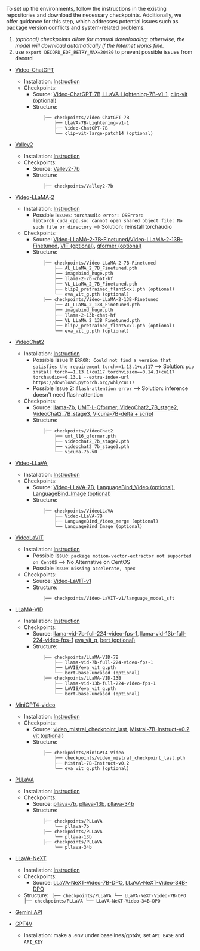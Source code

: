 

To set up the environments, follow the instructions in the existing repositories and download the necessary checkpoints. Additionally, we offer guidance for this step, which addresses potential issues such as package version conflicts and system-related problems.


1. *(optional) checkpoints allow for manual downloading; otherwise, the model will download automatically if the Internet works fine.*
2. use `export DECORD_EOF_RETRY_MAX=20480` to prevent possible issues from decord 



- [Video-ChatGPT](https://github.com/mbzuai-oryx/Video-ChatGPT)
    - Installation: [Instruction](https://github.com/mbzuai-oryx/Video-ChatGPT?tab=readme-ov-file#installation-wrench) 
    - Checkpoints:
        - Source: [Video-ChatGPT-7B, LLaVA-Lightening-7B-v1-1](https://github.com/mbzuai-oryx/Video-ChatGPT/blob/main/docs/offline_demo.md#download-video-chatgpt-weights), [clip-vit (optional)](https://huggingface.co/openai/clip-vit-large-patch14)
        - Structure:
            ``` 
                ├── checkpoints/Video-ChatGPT-7B
                    ├── LLaVA-7B-Lightening-v1-1
                    ├── Video-ChatGPT-7B
                    └── clip-vit-large-patch14 (optional)
            ```

- [Valley2](https://github.com/RupertLuo/Valley)
    - Installation: [Instruction](https://github.com/RupertLuo/Valley?tab=readme-ov-file#install)
    - Checkpoints:
        - Source: [Valley2-7b](https://huggingface.co/luoruipu1/Valley2-7b)
        - Structure:
            ``` 
                ├── checkpoints/Valley2-7b
            ```

- [Video-LLaMA-2](https://github.com/DAMO-NLP-SG/Video-LLaMA) 
    - Installation: [Instruction](https://github.com/DAMO-NLP-SG/Video-LLaMA?tab=readme-ov-file#usage) 
        - Possible Issues: `torchaudio error: OSError: libtorch_cuda_cpp.so: cannot open shared object file: No such file or directory`  --> Solution: reinstall torchaudio
    - Checkpoints: 
        - Source: [Video-LLaMA-2-7B-Finetuned/Video-LLaMA-2-13B-Finetuned](https://github.com/DAMO-NLP-SG/Video-LLaMA?tab=readme-ov-file#pre-trained--fine-tuned-checkpoints), [VIT (optional)](https://storage.googleapis.com/sfr-vision-language-research/LAVIS/models/BLIP2/eva_vit_g.pth), [qformer (optional)](https://storage.googleapis.com/sfr-vision-language-research/LAVIS/models/BLIP2/blip2_pretrained_flant5xxl.pth)
        - Structure: 
            ``` 
                ├── checkpoints/Video-LLaMA-2-7B-Finetuned
                    ├── AL_LLaMA_2_7B_Finetuned.pth
                    ├── imagebind_huge.pth
                    ├── llama-2-7b-chat-hf
                    ├── VL_LLaMA_2_7B_Finetuned.pth
                    ├── blip2_pretrained_flant5xxl.pth (optional)
                    └── eva_vit_g.pth (optional)
                ├── checkpoints/Video-LLaMA-2-13B-Finetuned
                    ├── AL_LLaMA_2_13B_Finetuned.pth
                    ├── imagebind_huge.pth
                    ├── llama-2-13b-chat-hf
                    ├── VL_LLaMA_2_13B_Finetuned.pth
                    ├── blip2_pretrained_flant5xxl.pth (optional)
                    └── eva_vit_g.pth (optional)
            ```


- [VideoChat2](https://github.com/OpenGVLab/Ask-Anything)
    - Installation: [Instruction](https://github.com/OpenGVLab/Ask-Anything/tree/main/video_chat2#usage)
        - Possible Issue 1: `ERROR: Could not find a version that satisfies the requirement torch==1.13.1+cu117` --> Solution: `pip install torch==1.13.1+cu117 torchvision==0.14.1+cu117 torchaudio==0.13.1 --extra-index-url https://download.pytorch.org/whl/cu117`
        - Possible Issue 2: `flash-attention error` --> Solution: inference doesn't need flash-attention
    - Checkpoints: 
        - Source: [llama-7b](https://github.com/OpenGVLab/Ask-Anything/issues/150), [UMT-L-Qformer, VideoChat2_7B_stage2, VideoChat2_7B_stage3, Vicuna-7B-delta + script](https://github.com/OpenGVLab/Ask-Anything/issues/130)
        - Structure: 
            ``` 
                ├── checkpoints/VideoChat2
                    ├── umt_l16_qformer.pth
                    ├── videochat2_7b_stage2.pth
                    ├── videochat2_7b_stage3.pth
                    └── vicuna-7b-v0
            ```
    
- [Video-LLaVA](https://github.com/PKU-YuanGroup/Video-LLaVA), 
    - Installation: [Instruction](https://github.com/PKU-YuanGroup/Video-LLaVA?tab=readme-ov-file#%EF%B8%8F-requirements-and-installation)
    - Checkpoints:
        - Source: [Video-LLaVA-7B](https://huggingface.co/LanguageBind/Video-LLaVA-7B), [LanguageBind_Video (optional)](https://huggingface.co/LanguageBind/LanguageBind_Video_merge), [LanguageBind_Image (optional)](https://huggingface.co/LanguageBind/LanguageBind_Image)
        - Structure: 
            ``` 
                ├── checkpoints/VideoLLaVA
                    ├── Video-LLaVA-7B
                    ├── LanguageBind_Video_merge (optional)
                    └── LanguageBind_Image (optional)
            ```


- [VideoLaVIT](https://github.com/jy0205/LaVIT/tree/main/VideoLaVIT)
    - Installation: [Instruction](https://github.com/jy0205/LaVIT/tree/main/VideoLaVIT#requirements)
        - Possible Issue: `package motion-vector-extractor not supported on CentOS` --> No Alternative on CentOS
        - Possible Issue: `missing accelerate, apex`
    - Checkpoints: 
        - Source: [Video-LaVIT-v1](https://huggingface.co/rain1011/Video-LaVIT-v1/tree/main/language_model_sft)
        - Structure: 
            ``` 
                ├── checkpoints/Video-LaVIT-v1/language_model_sft 
            ```

- [LLaMA-VID](https://github.com/dvlab-research/LLaMA-VID)
    - Installation: [Instruction](https://github.com/dvlab-research/LLaMA-VID?tab=readme-ov-file#install)
    - Checkpoints:
        - Source: [llama-vid-7b-full-224-video-fps-1](https://huggingface.co/YanweiLi/llama-vid-7b-full-224-video-fps-1), [llama-vid-13b-full-224-video-fps-1](https://huggingface.co/YanweiLi/llama-vid-13b-full-224-video-fps-1) [eva_vit_g](https://storage.googleapis.com/sfr-vision-language-research/LAVIS/models/BLIP2/eva_vit_g.pth), [bert (optional)](https://huggingface.co/openai/bert-base-uncased)
        - Structure: 
            ``` 
                ├── checkpoints/LLaMA-VID-7B
                    ├── llama-vid-7b-full-224-video-fps-1
                    ├── LAVIS/eva_vit_g.pth
                    └── bert-base-uncased (optional)
                ├── checkpoints/LLaMA-VID-13B
                    ├── llama-vid-13b-full-224-video-fps-1
                    ├── LAVIS/eva_vit_g.pth
                    └── bert-base-uncased (optional)
            ```

- [MiniGPT4-video](https://github.com/Vision-CAIR/MiniGPT4-video)
    - Installation: [Instruction](https://github.com/Vision-CAIR/MiniGPT4-video?tab=readme-ov-file#rocket-demo)
    - Checkpoints:
        - Source: [video_mistral_checkpoint_last](https://huggingface.co/Vision-CAIR/MiniGPT4-Video/blob/main/checkpoints/video_mistral_checkpoint_last.pth), [Mistral-7B-Instruct-v0.2](https://huggingface.co/mistralai/Mistral-7B-Instruct-v0.2), [vit (optional)](https://storage.googleapis.com/sfr-vision-language-research/LAVIS/models/BLIP2/eva_vit_g.pth)
        - Structure: 
            ``` 
                ├── checkpoints/MiniGPT4-Video
                    ├── checkpoints/video_mistral_checkpoint_last.pth
                    ├── Mistral-7B-Instruct-v0.2
                    └── eva_vit_g.pth (optional)
            ```

- [PLLaVA](https://github.com/magic-research/PLLaVA)
    - Installation: [Instruction](https://github.com/magic-research/PLLaVA?tab=readme-ov-file#install)
    - Checkpoints:
        - Source: [pllava-7b](https://huggingface.co/ermu2001/pllava-7b), [pllava-13b](https://huggingface.co/ermu2001/pllava-13b), [pllava-34b](https://huggingface.co/ermu2001/pllava-34b)
        - Structure:
            ``` 
                ├── checkpoints/PLLaVA
                    └── pllava-7b
                ├── checkpoints/PLLaVA
                    └── pllava-13b
                ├── checkpoints/PLLaVA
                    └── pllava-34b
            ```

- [LLaVA-NeXT](https://github.com/LLaVA-VL/LLaVA-NeXT)
    - Installation: [Instruction](https://github.com/LLaVA-VL/LLaVA-NeXT?tab=readme-ov-file#installation)
    - Checkpoints:
        - Source: [LLaVA-NeXT-Video-7B-DPO](https://huggingface.co/lmms-lab/LLaVA-NeXT-Video-7B-DPO), [LLaVA-NeXT-Video-34B-DPO](https://huggingface.co/lmms-lab/LLaVA-NeXT-Video-34B-DPO)
    - Structure:
            ``` 
                ├── checkpoints/PLLaVA
                    └── LLaVA-NeXT-Video-7B-DPO
                ├── checkpoints/PLLaVA
                    └── LLaVA-NeXT-Video-34B-DPO
            ```

- [Gemini API](https://github.com/google-gemini/cookbook)

- [GPT4V](https://openai.com/index/gpt-4v-system-card/)
    - Installation: make a .env under baselines/gpt4v; set `API_BASE` and `API_KEY`